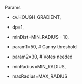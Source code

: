 Params
                                  
- cv.HOUGH_GRADIENT,
                                  
- dp=1,
                                  
- minDist=MIN_RADIUS - 10,
                                  
- param1=50, # Canny threshold
                                  
- param2=30, # Votes needed
                                  
- minRadius=MIN_RADIUS,
                                  
- maxRadius=MAX_RADIUS